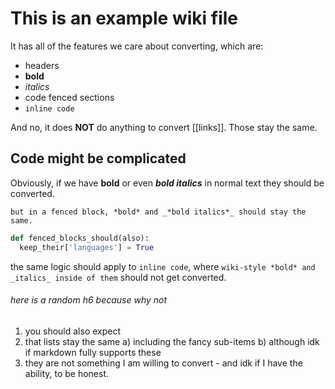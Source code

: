 # This is an example wiki file

It has all of the features we care about converting, which are:

  - headers
  - **bold**
  - *italics*
  - code fenced sections
  - `inline code`

And no, it does **NOT** do anything to convert [[links]]. Those stay the same.

## Code might be complicated

Obviously, if we have **bold** or even ***bold italics*** in normal text they should be converted.

```
but in a fenced block, *bold* and _*bold italics*_ should stay the same.
```

```python
def fenced_blocks_should(also):
  keep_their['languages'] = True
```

the same logic should apply to `inline code`, where `wiki-style *bold* and _italics_ inside of them` should not get converted.

###### here is a random h6 because why not

  1. you should also expect
  2. that lists stay the same
    a) including the fancy sub-items
    b) although idk if markdown fully supports these
  3. they are not something I am willing to convert
    - and idk if I have the ability, to be honest.

